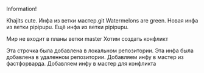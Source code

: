 Information!

Khajits cute.
Инфа из ветки мастер.git
Watermelons are green.
Новая инфа из ветки pipipupu.
Ещё инфа из ветки pipipupu.

Мир не входит в планы ветки master
Хотим создать конфликт

Эта строчка была добавлена в локальном репозитории.
Эта инфа была добавлена в удаленном репозитории.
Добавляем инфу в мастер из фастфорварда.
Добавляем инфу в мастер для конфликта